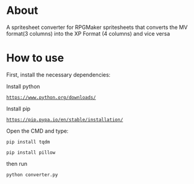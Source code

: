 # About

A spritesheet converter for RPGMaker spritesheets that converts the MV format(3 columns) into the XP Format (4 columns) and vice versa

# How to use

First, install the necessary dependencies:

Install python

<code>https://www.python.org/downloads/</code>

Install pip

<code>https://pip.pypa.io/en/stable/installation/</code>

Open the CMD and type:

<code>pip install tqdm</code>

<code>pip install pillow</code>

then run

<code>python converter.py</code>
